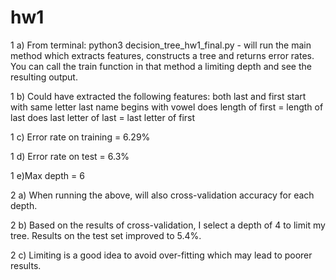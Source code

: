 # hw1
1 a) From terminal: python3 decision_tree_hw1_final.py - will run the main method which extracts features, constructs a tree and returns error rates. You can call the train function in that method a limiting depth and see the resulting output.

1 b) Could have extracted the following features:
  both last and first start with same letter
  last name begins with vowel
  does length of first = length of last
  does last letter of last = last letter of first

1 c) Error rate on training = 6.29%

1 d) Error rate on test = 6.3%

1 e)Max depth = 6

2 a) When running the above, will also cross-validation accuracy for each depth.

2 b) Based on the results of cross-validation, I select a depth of 4 to limit my tree. Results on the test set improved to 5.4%.

2 c) Limiting is a good idea to avoid over-fitting which may lead to poorer results.

